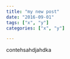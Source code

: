 ```yaml
---
title: "my new post"
date: "2016-09-01"
tags: ["x", "y"]
categories: ["x", "y"]

---
```


contehsahdjahdka